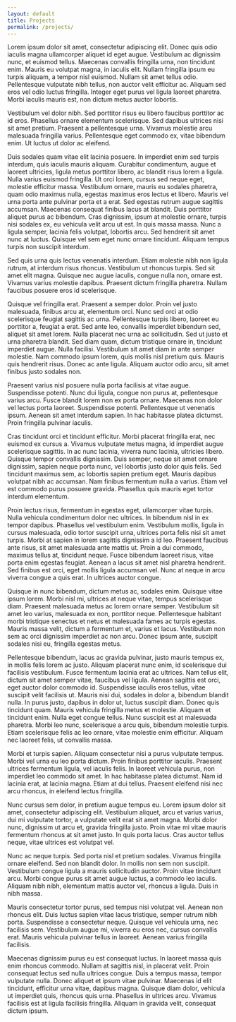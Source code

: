 ```yaml
---
layout: default
title: Projects
permalink: /projects/
---
```

Lorem ipsum dolor sit amet, consectetur adipiscing elit. Donec quis odio iaculis magna ullamcorper aliquet id eget augue. Vestibulum ac dignissim nunc, et euismod tellus. Maecenas convallis fringilla urna, non tincidunt enim. Mauris eu volutpat magna, in iaculis elit. Nullam fringilla ipsum eu turpis aliquam, a tempor nisl euismod. Nullam sit amet tellus odio. Pellentesque vulputate nibh tellus, non auctor velit efficitur ac. Aliquam sed eros vel odio luctus fringilla. Integer eget purus vel ligula laoreet pharetra. Morbi iaculis mauris est, non dictum metus auctor lobortis.

Vestibulum vel dolor nibh. Sed porttitor risus eu libero faucibus porttitor ac id eros. Phasellus ornare elementum scelerisque. Sed dapibus ultrices nisi sit amet pretium. Praesent a pellentesque urna. Vivamus molestie arcu malesuada fringilla varius. Pellentesque eget commodo ex, vitae bibendum enim. Ut luctus ut dolor ac eleifend.

Duis sodales quam vitae elit lacinia posuere. In imperdiet enim sed turpis interdum, quis iaculis mauris aliquam. Curabitur condimentum, augue et laoreet ultricies, ligula metus porttitor libero, ac blandit risus lorem a ligula. Nulla varius euismod fringilla. Ut orci lorem, cursus sed neque eget, molestie efficitur massa. Vestibulum ornare, mauris eu sodales pharetra, quam odio maximus nulla, egestas maximus eros lectus et libero. Mauris vel urna porta ante pulvinar porta et a erat. Sed egestas rutrum augue sagittis accumsan. Maecenas consequat finibus lacus at blandit. Duis porttitor aliquet purus ac bibendum. Cras dignissim, ipsum at molestie ornare, turpis nisi sodales ex, eu vehicula velit arcu ut est. In quis massa massa. Nunc a ligula semper, lacinia felis volutpat, lobortis arcu. Sed hendrerit sit amet nunc at luctus. Quisque vel sem eget nunc ornare tincidunt. Aliquam tempus turpis non suscipit interdum.

Sed quis urna quis lectus venenatis interdum. Etiam molestie nibh non ligula rutrum, at interdum risus rhoncus. Vestibulum ut rhoncus turpis. Sed sit amet elit magna. Quisque nec augue iaculis, congue nulla non, ornare est. Vivamus varius molestie dapibus. Praesent dictum fringilla pharetra. Nullam faucibus posuere eros id scelerisque.

Quisque vel fringilla erat. Praesent a semper dolor. Proin vel justo malesuada, finibus arcu at, elementum orci. Nunc sed orci at odio scelerisque feugiat sagittis ac urna. Pellentesque turpis libero, laoreet eu porttitor a, feugiat a erat. Sed ante leo, convallis imperdiet bibendum sed, aliquet sit amet lorem. Nulla placerat nec urna ac sollicitudin. Sed ut justo et urna pharetra blandit. Sed diam quam, dictum tristique ornare in, tincidunt imperdiet augue. Nulla facilisi. Vestibulum sit amet diam in ante semper molestie. Nam commodo ipsum lorem, quis mollis nisl pretium quis. Mauris quis hendrerit risus. Donec ac ante ligula. Aliquam auctor odio arcu, sit amet finibus justo sodales non.

Praesent varius nisl posuere nulla porta facilisis at vitae augue. Suspendisse potenti. Nunc dui ligula, congue non purus at, pellentesque varius arcu. Fusce blandit lorem non ex porta ornare. Maecenas non dolor vel lectus porta laoreet. Suspendisse potenti. Pellentesque ut venenatis ipsum. Aenean sit amet interdum sapien. In hac habitasse platea dictumst. Proin fringilla pulvinar iaculis.

Cras tincidunt orci et tincidunt efficitur. Morbi placerat fringilla erat, nec euismod ex cursus a. Vivamus vulputate metus magna, id imperdiet augue scelerisque sagittis. In ac nunc lacinia, viverra nunc lacinia, ultricies libero. Quisque tempor convallis dignissim. Duis semper, neque sit amet ornare dignissim, sapien neque porta nunc, vel lobortis justo dolor quis felis. Sed tincidunt maximus sem, ac lobortis sapien pretium eget. Mauris dapibus volutpat nibh ac accumsan. Nam finibus fermentum nulla a varius. Etiam vel est commodo purus posuere gravida. Phasellus quis mauris eget tortor interdum elementum.

Proin lectus risus, fermentum in egestas eget, ullamcorper vitae turpis. Nulla vehicula condimentum dolor nec ultrices. In bibendum nisl in ex tempor dapibus. Phasellus vel vestibulum enim. Vestibulum mollis, ligula in cursus malesuada, odio tortor suscipit urna, ultrices porta felis nisi sit amet turpis. Morbi at sapien in lorem sagittis dignissim a id leo. Praesent faucibus ante risus, sit amet malesuada ante mattis ut. Proin a dui commodo, maximus tellus at, tincidunt neque. Fusce bibendum laoreet risus, vitae porta enim egestas feugiat. Aenean a lacus sit amet nisl pharetra hendrerit. Sed finibus est orci, eget mollis ligula accumsan vel. Nunc at neque in arcu viverra congue a quis erat. In ultrices auctor congue.

Quisque in nunc bibendum, dictum metus ac, sodales enim. Quisque vitae ipsum lorem. Morbi nisl mi, ultrices at neque vitae, tempus scelerisque diam. Praesent malesuada metus ac lorem ornare semper. Vestibulum sit amet leo varius, malesuada ex non, porttitor neque. Pellentesque habitant morbi tristique senectus et netus et malesuada fames ac turpis egestas. Mauris massa velit, dictum a fermentum et, varius et lacus. Vestibulum non sem ac orci dignissim imperdiet ac non arcu. Donec ipsum ante, suscipit sodales nisi eu, fringilla egestas metus.

Pellentesque bibendum, lacus ac gravida pulvinar, justo mauris tempus ex, in mollis felis lorem ac justo. Aliquam placerat nunc enim, id scelerisque dui facilisis vestibulum. Fusce fermentum lacinia erat ac ultrices. Nam tellus elit, dictum sit amet semper vitae, faucibus vel ligula. Aenean sagittis est orci, eget auctor dolor commodo id. Suspendisse iaculis eros tellus, vitae suscipit velit facilisis ut. Mauris nisi dui, sodales in dolor a, bibendum blandit nulla. In purus justo, dapibus in dolor ut, luctus suscipit diam. Donec quis tincidunt quam. Mauris vehicula fringilla metus et molestie. Aliquam et tincidunt enim. Nulla eget congue tellus. Nunc suscipit est at malesuada pharetra. Morbi leo nunc, scelerisque a arcu quis, bibendum molestie turpis. Etiam scelerisque felis ac leo ornare, vitae molestie enim efficitur. Aliquam nec laoreet felis, ut convallis massa.

Morbi et turpis sapien. Aliquam consectetur nisi a purus vulputate tempus. Morbi vel urna eu leo porta dictum. Proin finibus porttitor iaculis. Praesent ultrices fermentum ligula, vel iaculis felis. In laoreet vehicula purus, non imperdiet leo commodo sit amet. In hac habitasse platea dictumst. Nam id lacinia erat, at lacinia magna. Etiam at dui tellus. Praesent eleifend nisi nec arcu rhoncus, in eleifend lectus fringilla.

Nunc cursus sem dolor, in pretium augue tempus eu. Lorem ipsum dolor sit amet, consectetur adipiscing elit. Vestibulum aliquet, arcu et varius varius, dui mi vulputate tortor, a vulputate velit erat sit amet magna. Morbi dolor nunc, dignissim ut arcu et, gravida fringilla justo. Proin vitae mi vitae mauris fermentum rhoncus at sit amet justo. In quis porta lacus. Cras auctor tellus neque, vitae ultrices est volutpat vel.

Nunc ac neque turpis. Sed porta nisl et pretium sodales. Vivamus fringilla ornare eleifend. Sed non blandit dolor. In mollis non sem non suscipit. Vestibulum congue ligula a mauris sollicitudin auctor. Proin vitae tincidunt arcu. Morbi congue purus sit amet augue luctus, a commodo leo iaculis. Aliquam nibh nibh, elementum mattis auctor vel, rhoncus a ligula. Duis in nibh massa.

Mauris consectetur tortor purus, sed tempus nisi volutpat vel. Aenean non rhoncus elit. Duis luctus sapien vitae lacus tristique, semper rutrum nibh porta. Suspendisse a consectetur neque. Quisque vel vehicula urna, nec facilisis sem. Vestibulum augue mi, viverra eu eros nec, cursus convallis erat. Mauris vehicula pulvinar tellus in laoreet. Aenean varius fringilla facilisis.

Maecenas dignissim purus eu est consequat luctus. In laoreet massa quis enim rhoncus commodo. Nullam at sagittis nisl, in placerat velit. Proin consequat lectus sed nulla ultrices congue. Duis a tempus massa, tempor vulputate nulla. Donec aliquet et ipsum vitae pulvinar. Maecenas id elit tincidunt, efficitur urna vitae, dapibus magna. Quisque diam dolor, vehicula ut imperdiet quis, rhoncus quis urna. Phasellus in ultrices arcu. Vivamus facilisis est at ligula facilisis fringilla. Aliquam in gravida velit, consequat dictum ipsum.
